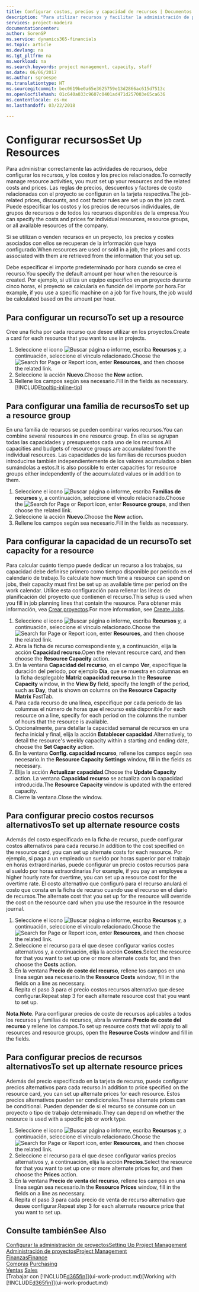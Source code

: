 ```yaml
---
title: Configurar costos, precios y capacidad de recursos | Documentos de Microsoft
description: "Para utilizar recursos y facilitar la administración de proyectos, especifique costes y precios para recursos individuales o grupos de recursos, y configure la capacidad de recursos."
services: project-madeira
documentationcenter: 
author: SorenGP
ms.service: dynamics365-financials
ms.topic: article
ms.devlang: na
ms.tgt_pltfrm: na
ms.workload: na
ms.search.keywords: project management, capacity, staff
ms.date: 06/06/2017
ms.author: sgroespe
ms.translationtype: HT
ms.sourcegitcommit: bec0619be0a65e3625759e13d2866ac615d7513c
ms.openlocfilehash: 01c640a033c9607c0401ad471d257003e65ca636
ms.contentlocale: es-mx
ms.lasthandoff: 03/22/2018

---
```

# <a name="set-up-resources"></a><span data-ttu-id="f7daf-103">Configurar recursos</span><span class="sxs-lookup"><span data-stu-id="f7daf-103">Set Up Resources</span></span>
<span data-ttu-id="f7daf-104">Para administrar correctamente las actividades de recursos, debe configurar los recursos, y los costos y los precios relacionados.</span><span class="sxs-lookup"><span data-stu-id="f7daf-104">To correctly manage resource activities, you must set up your resources and the related costs and prices.</span></span> <span data-ttu-id="f7daf-105">Las reglas de precios, descuentos y factores de costo relacionadas con el proyecto se configuran en la tarjeta respectiva.</span><span class="sxs-lookup"><span data-stu-id="f7daf-105">The job-related prices, discounts, and cost factor rules are set up on the job card.</span></span> <span data-ttu-id="f7daf-106">Puede especificar los costos y los precios de recursos individuales, de grupos de recursos o de todos los recursos disponibles de la empresa.</span><span class="sxs-lookup"><span data-stu-id="f7daf-106">You can specify the costs and prices for individual resources, resource groups, or all available resources of the company.</span></span>

<span data-ttu-id="f7daf-107">Si se utilizan o venden recursos en un proyecto, los precios y costes asociados con ellos se recuperan de la información que haya configurado.</span><span class="sxs-lookup"><span data-stu-id="f7daf-107">When resources are used or sold in a job, the prices and costs associated with them are retrieved from the information that you set up.</span></span>

<span data-ttu-id="f7daf-108">Debe especificar el importe predeterminado por hora cuando se crea el recurso.</span><span class="sxs-lookup"><span data-stu-id="f7daf-108">You specify the default amount per hour when the resource is created.</span></span> <span data-ttu-id="f7daf-109">Por ejemplo, si utiliza un equipo específico en un proyecto durante cinco horas, el proyecto se calcularía en función del importe por hora.</span><span class="sxs-lookup"><span data-stu-id="f7daf-109">For example, if you use a specific machine on a job for five hours, the job would be calculated based on the amount per hour.</span></span>

## <a name="to-set-up-a-resource"></a><span data-ttu-id="f7daf-110">Para configurar un recurso</span><span class="sxs-lookup"><span data-stu-id="f7daf-110">To set up a resource</span></span>
<span data-ttu-id="f7daf-111">Cree una ficha por cada recurso que desee utilizar en los proyectos.</span><span class="sxs-lookup"><span data-stu-id="f7daf-111">Create a card for each resource that you want to use in projects.</span></span>

1. <span data-ttu-id="f7daf-112">Seleccione el icono ![Buscar página o informe](media/ui-search/search_small.png "icono Buscar página o informe"), escriba **Recursos** y, a continuación, seleccione el vínculo relacionado.</span><span class="sxs-lookup"><span data-stu-id="f7daf-112">Choose the ![Search for Page or Report](media/ui-search/search_small.png "Search for Page or Report icon") icon, enter **Resources**, and then choose the related link.</span></span>
2. <span data-ttu-id="f7daf-113">Seleccione la acción **Nuevo**.</span><span class="sxs-lookup"><span data-stu-id="f7daf-113">Choose the **New** action.</span></span>
3. <span data-ttu-id="f7daf-114">Rellene los campos según sea necesario.</span><span class="sxs-lookup"><span data-stu-id="f7daf-114">Fill in the fields as necessary.</span></span> [!INCLUDE[tooltip-inline-tip](includes/tooltip-inline-tip_md.md)]  

## <a name="to-set-up-a-resource-group"></a><span data-ttu-id="f7daf-115">Para configurar una familia de recursos</span><span class="sxs-lookup"><span data-stu-id="f7daf-115">To set up a resource group</span></span>
<span data-ttu-id="f7daf-116">En una familia de recursos se pueden combinar varios recursos.</span><span class="sxs-lookup"><span data-stu-id="f7daf-116">You can combine several resources in one resource group.</span></span> <span data-ttu-id="f7daf-117">En ellas se agrupan todas las capacidades y presupuestos cada uno de los recursos.</span><span class="sxs-lookup"><span data-stu-id="f7daf-117">All capacities and budgets of resource groups are accumulated from the individual resources.</span></span> <span data-ttu-id="f7daf-118">Las capacidades de las familias de recursos pueden introducirse también independientemente de los valores acumulados o bien sumándolas a estos.</span><span class="sxs-lookup"><span data-stu-id="f7daf-118">It is also possible to enter capacities for resource groups either independently of the accumulated values or in addition to them.</span></span>

1. <span data-ttu-id="f7daf-119">Seleccione el icono ![Buscar página o informe](media/ui-search/search_small.png "icono Buscar página o informe"), escriba **Familias de recursos** y, a continuación, seleccione el vínculo relacionado.</span><span class="sxs-lookup"><span data-stu-id="f7daf-119">Choose the ![Search for Page or Report](media/ui-search/search_small.png "Search for Page or Report icon") icon, enter **Resource groups**, and then choose the related link.</span></span>
2. <span data-ttu-id="f7daf-120">Seleccione la acción **Nuevo**.</span><span class="sxs-lookup"><span data-stu-id="f7daf-120">Choose the **New** action.</span></span>
3. <span data-ttu-id="f7daf-121">Rellene los campos según sea necesario.</span><span class="sxs-lookup"><span data-stu-id="f7daf-121">Fill in the fields as necessary.</span></span>

## <a name="to-set-capacity-for-a-resource"></a><span data-ttu-id="f7daf-122">Para configurar la capacidad de un recurso</span><span class="sxs-lookup"><span data-stu-id="f7daf-122">To set capacity for a resource</span></span>
<span data-ttu-id="f7daf-123">Para calcular cuánto tiempo puede dedicar un recurso a los trabajos, su capacidad debe definirse primero como tiempo disponible por periodo en el calendario de trabajo.</span><span class="sxs-lookup"><span data-stu-id="f7daf-123">To calculate how much time a resource can spend on jobs, their capacity must first be set up as available time per period on the work calendar.</span></span> <span data-ttu-id="f7daf-124">Utilice esta configuración para rellenar las líneas de planificación del proyecto que contienen el recurso.</span><span class="sxs-lookup"><span data-stu-id="f7daf-124">This setup is used when you fill in job planning lines that contain the resource.</span></span> <span data-ttu-id="f7daf-125">Para obtener más información, vea [Crear proyectos](projects-how-create-jobs.md).</span><span class="sxs-lookup"><span data-stu-id="f7daf-125">For more information, see [Create Jobs](projects-how-create-jobs.md).</span></span>

1. <span data-ttu-id="f7daf-126">Seleccione el icono ![Buscar página o informe](media/ui-search/search_small.png "icono Buscar página o informe"), escriba **Recursos** y, a continuación, seleccione el vínculo relacionado.</span><span class="sxs-lookup"><span data-stu-id="f7daf-126">Choose the ![Search for Page or Report](media/ui-search/search_small.png "Search for Page or Report icon") icon, enter **Resources**, and then choose the related link.</span></span>
2. <span data-ttu-id="f7daf-127">Abra la ficha de recurso correspondiente y, a continuación, elija la acción **Capacidad recurso**.</span><span class="sxs-lookup"><span data-stu-id="f7daf-127">Open the relevant resource card, and then choose the **Resource Capacity** action.</span></span>
3. <span data-ttu-id="f7daf-128">En la ventana **Capacidad del recurso**, en el campo **Ver**, especifique la duración del periodo, por ejemplo **Día**, que se muestra en columnas en la ficha desplegable **Matriz capacidad recurso**.</span><span class="sxs-lookup"><span data-stu-id="f7daf-128">In the **Resource Capacity** window, in the **View By** field, specify the length of the period, such as **Day**, that is shown on columns on the **Resource Capacity Matrix** FastTab.</span></span>
4. <span data-ttu-id="f7daf-129">Para cada recurso de una línea, especifique por cada periodo de las columnas el número de horas que el recurso está disponible.</span><span class="sxs-lookup"><span data-stu-id="f7daf-129">For each resource on a line, specify for each period on the columns the number of hours that the resource is available.</span></span>
5. <span data-ttu-id="f7daf-130">Opcionalmente, para detallar la capacidad semanal de recursos en una fecha inicial y final, elija la acción **Establecer capacidad**.</span><span class="sxs-lookup"><span data-stu-id="f7daf-130">Alternatively, to detail the resource's weekly capacity within a starting and ending date, choose the **Set Capacity** action.</span></span>
6. <span data-ttu-id="f7daf-131">En la ventana **Config. capacidad recurso**, rellene los campos según sea necesario.</span><span class="sxs-lookup"><span data-stu-id="f7daf-131">In the **Resource Capacity Settings** window, fill in the fields as necessary.</span></span>
7. <span data-ttu-id="f7daf-132">Elija la acción **Actualizar capacidad**.</span><span class="sxs-lookup"><span data-stu-id="f7daf-132">Choose the **Update Capacity** action.</span></span> <span data-ttu-id="f7daf-133">La ventana **Capacidad recurso** se actualiza con la capacidad introducida.</span><span class="sxs-lookup"><span data-stu-id="f7daf-133">The **Resource Capacity** window is updated with the entered capacity.</span></span>
8. <span data-ttu-id="f7daf-134">Cierre la ventana.</span><span class="sxs-lookup"><span data-stu-id="f7daf-134">Close the window.</span></span>

## <a name="to-set-up-alternate-resource-costs"></a><span data-ttu-id="f7daf-135">Para configurar precio costos recursos alternativos</span><span class="sxs-lookup"><span data-stu-id="f7daf-135">To set up alternate resource costs</span></span>
<span data-ttu-id="f7daf-136">Además del costo especificado en la ficha de recurso, puede configurar costos alternativos para cada recurso.</span><span class="sxs-lookup"><span data-stu-id="f7daf-136">In addition to the cost specified on the resource card, you can set up alternate costs for each resource.</span></span> <span data-ttu-id="f7daf-137">Por ejemplo, si paga a un empleado un sueldo por horas superior por el trabajo en horas extraordinarias, puede configurar un precio costos recursos para el sueldo por horas extraordinarias.</span><span class="sxs-lookup"><span data-stu-id="f7daf-137">For example, if you pay an employee a higher hourly rate for overtime, you can set up a resource cost for the overtime rate.</span></span> <span data-ttu-id="f7daf-138">El costo alternativo que configuró para el recurso anulará el costo que consta en la ficha de recurso cuando use el recurso en el diario de recursos.</span><span class="sxs-lookup"><span data-stu-id="f7daf-138">The alternate cost that you set up for the resource will override the cost on the resource card when you use the resource in the resource journal.</span></span>

1. <span data-ttu-id="f7daf-139">Seleccione el icono ![Buscar página o informe](media/ui-search/search_small.png "icono Buscar página o informe"), escriba **Recursos** y, a continuación, seleccione el vínculo relacionado.</span><span class="sxs-lookup"><span data-stu-id="f7daf-139">Choose the ![Search for Page or Report](media/ui-search/search_small.png "Search for Page or Report icon") icon, enter **Resources**, and then choose the related link.</span></span>  
2. <span data-ttu-id="f7daf-140">Seleccione el recurso para el que desee configurar varios costes alternativos y, a continuación, elija la acción **Costes**.</span><span class="sxs-lookup"><span data-stu-id="f7daf-140">Select the resource for that you want to set up one or more alternate costs for, and then choose the **Costs** action.</span></span>  
3. <span data-ttu-id="f7daf-141">En la ventana **Precio de coste del recurso**, rellene los campos en una línea según sea necesario.</span><span class="sxs-lookup"><span data-stu-id="f7daf-141">In the **Resource Costs** window, fill in the fields on a line as necessary.</span></span>  
4. <span data-ttu-id="f7daf-142">Repita el paso 3 para el precio costos recursos alternativo que desee configurar.</span><span class="sxs-lookup"><span data-stu-id="f7daf-142">Repeat step 3 for each alternate resource cost that you want to set up.</span></span>

<span data-ttu-id="f7daf-143">**Nota**.</span><span class="sxs-lookup"><span data-stu-id="f7daf-143">**Note**.</span></span> <span data-ttu-id="f7daf-144">Para configurar precios de coste de recursos aplicables a todos los recursos y familias de recursos, abra la ventana **Precio de coste del recurso** y rellene los campos.</span><span class="sxs-lookup"><span data-stu-id="f7daf-144">To set up resource costs that will apply to all resources and resource groups, open the **Resource Costs** window and fill in the fields.</span></span>

## <a name="to-set-up-alternate-resource-prices"></a><span data-ttu-id="f7daf-145">Para configurar precios de recursos alternativos</span><span class="sxs-lookup"><span data-stu-id="f7daf-145">To set up alternate resource prices</span></span>
<span data-ttu-id="f7daf-146">Además del precio especificado en la tarjeta de recurso, puede configurar precios alternativos para cada recurso.</span><span class="sxs-lookup"><span data-stu-id="f7daf-146">In addition to price specified on the resource card, you can set up alternate prices for each resource.</span></span> <span data-ttu-id="f7daf-147">Estos precios alternativos pueden ser condicionales.</span><span class="sxs-lookup"><span data-stu-id="f7daf-147">These alternate prices can be conditional.</span></span> <span data-ttu-id="f7daf-148">Pueden depender de si el recurso se consume con un proyecto o tipo de trabajo determinado.</span><span class="sxs-lookup"><span data-stu-id="f7daf-148">They can depend on whether the resource is used with a specific job or work type.</span></span>

1. <span data-ttu-id="f7daf-149">Seleccione el icono ![Buscar página o informe](media/ui-search/search_small.png "icono Buscar página o informe"), escriba **Recursos** y, a continuación, seleccione el vínculo relacionado.</span><span class="sxs-lookup"><span data-stu-id="f7daf-149">Choose the ![Search for Page or Report](media/ui-search/search_small.png "Search for Page or Report icon") icon, enter **Resources**, and then choose the related link.</span></span>
2. <span data-ttu-id="f7daf-150">Seleccione el recurso para el que desee configurar varios precios alternativos y, a continuación, elija la acción **Precios**.</span><span class="sxs-lookup"><span data-stu-id="f7daf-150">Select the resource for that you want to set up one or more alternate prices for, and then choose the **Prices** action.</span></span>
3. <span data-ttu-id="f7daf-151">En la ventana **Precio de venta del recurso**, rellene los campos en una línea según sea necesario.</span><span class="sxs-lookup"><span data-stu-id="f7daf-151">In the **Resource Prices** window, fill in the fields on a line as necessary.</span></span>
4. <span data-ttu-id="f7daf-152">Repita el paso 3 para cada precio de venta de recurso alternativo que desee configurar.</span><span class="sxs-lookup"><span data-stu-id="f7daf-152">Repeat step 3 for each alternate resource price that you want to set up.</span></span>

## <a name="see-also"></a><span data-ttu-id="f7daf-153">Consulte también</span><span class="sxs-lookup"><span data-stu-id="f7daf-153">See Also</span></span>
[<span data-ttu-id="f7daf-154">Configurar la administración de proyectos</span><span class="sxs-lookup"><span data-stu-id="f7daf-154">Setting Up Project Management</span></span>](projects-setup-projects.md)  
[<span data-ttu-id="f7daf-155">Administración de proyectos</span><span class="sxs-lookup"><span data-stu-id="f7daf-155">Project Management</span></span>](projects-manage-projects.md)  
[<span data-ttu-id="f7daf-156">Finanzas</span><span class="sxs-lookup"><span data-stu-id="f7daf-156">Finance</span></span>](finance.md)  
<span data-ttu-id="f7daf-157">[Compras](purchasing-manage-purchasing.md)       </span><span class="sxs-lookup"><span data-stu-id="f7daf-157">[Purchasing](purchasing-manage-purchasing.md)       </span></span>  
<span data-ttu-id="f7daf-158">[Ventas](sales-manage-sales.md)    </span><span class="sxs-lookup"><span data-stu-id="f7daf-158">[Sales](sales-manage-sales.md)    </span></span>  
<span data-ttu-id="f7daf-159">[Trabajar con [!INCLUDE[d365fin](includes/d365fin_md.md)]](ui-work-product.md)</span><span class="sxs-lookup"><span data-stu-id="f7daf-159">[Working with [!INCLUDE[d365fin](includes/d365fin_md.md)]](ui-work-product.md)</span></span>  


